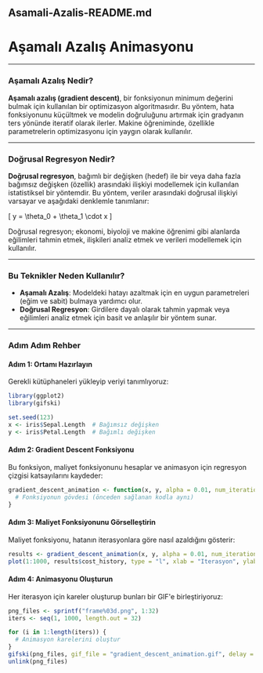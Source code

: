 

## **Asamali-Azalis-README.md** 

# Aşamalı Azalış Animasyonu



---

### **Aşamalı Azalış Nedir?**
**Aşamalı azalış (gradient descent)**, bir fonksiyonun minimum değerini bulmak için kullanılan bir optimizasyon algoritmasıdır. Bu yöntem, hata fonksiyonunu küçültmek ve modelin doğruluğunu artırmak için gradyanın ters yönünde iteratif olarak ilerler. Makine öğreniminde, özellikle parametrelerin optimizasyonu için yaygın olarak kullanılır.

---

### **Doğrusal Regresyon Nedir?**
**Doğrusal regresyon**, bağımlı bir değişken (hedef) ile bir veya daha fazla bağımsız değişken (özellik) arasındaki ilişkiyi modellemek için kullanılan istatistiksel bir yöntemdir. Bu yöntem, veriler arasındaki doğrusal ilişkiyi varsayar ve aşağıdaki denklemle tanımlanır:  

\[
y = \theta_0 + \theta_1 \cdot x
\]

Doğrusal regresyon; ekonomi, biyoloji ve makine öğrenimi gibi alanlarda eğilimleri tahmin etmek, ilişkileri analiz etmek ve verileri modellemek için kullanılır.

---

### **Bu Teknikler Neden Kullanılır?**
- **Aşamalı Azalış**: Modeldeki hatayı azaltmak için en uygun parametreleri (eğim ve sabit) bulmaya yardımcı olur.  
- **Doğrusal Regresyon**: Girdilere dayalı olarak tahmin yapmak veya eğilimleri analiz etmek için basit ve anlaşılır bir yöntem sunar.

---

### **Adım Adım Rehber**

#### **Adım 1: Ortamı Hazırlayın**
Gerekli kütüphaneleri yükleyip veriyi tanımlıyoruz:
```R
library(ggplot2)
library(gifski)

set.seed(123)
x <- iris$Sepal.Length  # Bağımsız değişken
y <- iris$Petal.Length  # Bağımlı değişken
```

#### **Adım 2: Gradient Descent Fonksiyonu**
Bu fonksiyon, maliyet fonksiyonunu hesaplar ve animasyon için regresyon çizgisi katsayılarını kaydeder:
```R
gradient_descent_animation <- function(x, y, alpha = 0.01, num_iterations = 1000) {
  # Fonksiyonun gövdesi (önceden sağlanan kodla aynı)
}
```

#### **Adım 3: Maliyet Fonksiyonunu Görselleştirin**
Maliyet fonksiyonu, hatanın iterasyonlara göre nasıl azaldığını gösterir:
```R
results <- gradient_descent_animation(x, y, alpha = 0.01, num_iterations = 1000)
plot(1:1000, results$cost_history, type = "l", xlab = "Iterasyon", ylab = "Maliyet")
```

#### **Adım 4: Animasyonu Oluşturun**
Her iterasyon için kareler oluşturup bunları bir GIF'e birleştiriyoruz:
```R
png_files <- sprintf("frame%03d.png", 1:32)
iters <- seq(1, 1000, length.out = 32)

for (i in 1:length(iters)) {
  # Animasyon karelerini oluştur
}
gifski(png_files, gif_file = "gradient_descent_animation.gif", delay = 0.4)
unlink(png_files)
```
